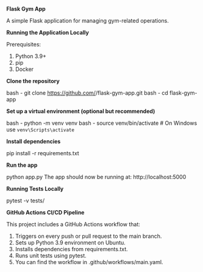 **Flask Gym App**

A simple Flask application for managing gym-related operations.


**Running the Application Locally**

Prerequisites: 

1. Python 3.9+
2. pip
3. Docker


**Clone the repository**

bash - git clone https://github.com/<your-username>/flask-gym-app.git
bash - cd flask-gym-app


**Set up a virtual environment (optional but recommended)**

bash - python -m venv venv
bash - source venv/bin/activate  # On Windows use `venv\Scripts\activate`

**Install dependencies**

pip install -r requirements.txt


**Run the app**

python app.py
The app should now be running at: http://localhost:5000


**Running Tests Locally**

pytest -v tests/



**GitHub Actions CI/CD Pipeline**

This project includes a GitHub Actions workflow that:

1. Triggers on every push or pull request to the main branch.
2. Sets up Python 3.9 environment on Ubuntu.
3. Installs dependencies from requirements.txt.
4. Runs unit tests using pytest.
5. You can find the workflow in .github/workflows/main.yaml.

